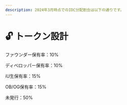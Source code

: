 ```yaml
---
description: 2024年3月時点でのIDC分配割合は以下の通りです。
---
```


# 🔓 トークン設計

ファウンダー保有率：10%

ディベロッパー保有率：10%

iU生保有率：15%

OB/OG保有率：15%

未発行：50%

